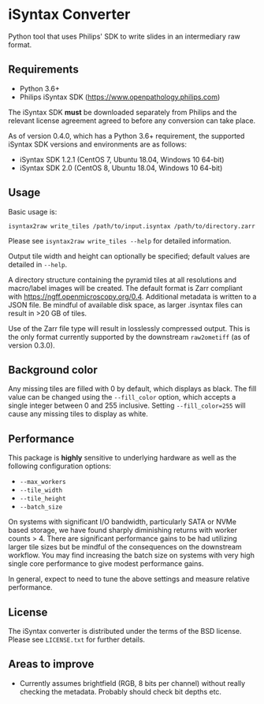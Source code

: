 # iSyntax Converter

Python tool that uses Philips' SDK to write slides in an intermediary raw format.

## Requirements

* Python 3.6+
* Philips iSyntax SDK (https://www.openpathology.philips.com)

The iSyntax SDK __must__ be downloaded separately from Philips and the
relevant license agreement agreed to before any conversion can take place.

As of version 0.4.0, which has a Python 3.6+ requirement, the supported
iSyntax SDK versions and environments are as follows:

* iSyntax SDK 1.2.1 (CentOS 7, Ubuntu 18.04, Windows 10 64-bit)
* iSyntax SDK 2.0 (CentOS 8, Ubuntu 18.04, Windows 10 64-bit)

## Usage

Basic usage is:

    isyntax2raw write_tiles /path/to/input.isyntax /path/to/directory.zarr

Please see `isyntax2raw write_tiles --help` for detailed information.

Output tile width and height can optionally be specified; default values are
detailed in `--help`.

A directory structure containing the pyramid tiles at all resolutions and
macro/label images will be created.  The default format is Zarr compliant with https://ngff.openmicroscopy.org/0.4.
Additional metadata is written to a JSON file.  Be mindful of available disk space, as
larger .isyntax files can result in >20 GB of tiles.

Use of the Zarr file type will result in losslessly compressed output.  This
is the only format currently supported by the downstream `raw2ometiff` (as of
version 0.3.0).

## Background color

Any missing tiles are filled with 0 by default, which displays as black.
The fill value can be changed using the `--fill_color` option, which accepts
a single integer between 0 and 255 inclusive.  Setting `--fill_color=255`
will cause any missing tiles to display as white.

## Performance

This package is __highly__ sensitive to underlying hardware as well as
the following configuration options:

 * `--max_workers`
 * `--tile_width`
 * `--tile_height`
 * `--batch_size`

On systems with significant I/O bandwidth, particularly SATA or
NVMe based storage, we have found sharply diminishing returns with worker
counts > 4.  There are significant performance gains to be had utilizing
larger tile sizes but be mindful of the consequences on the downstream
workflow.  You may find increasing the batch size on systems with very
high single core performance to give modest performance gains.

In general, expect to need to tune the above settings and measure
relative performance.

## License

The iSyntax converter is distributed under the terms of the BSD license.
Please see `LICENSE.txt` for further details.

## Areas to improve

* Currently assumes brightfield (RGB, 8 bits per channel) without really
  checking the metadata.  Probably should check bit depths etc.
